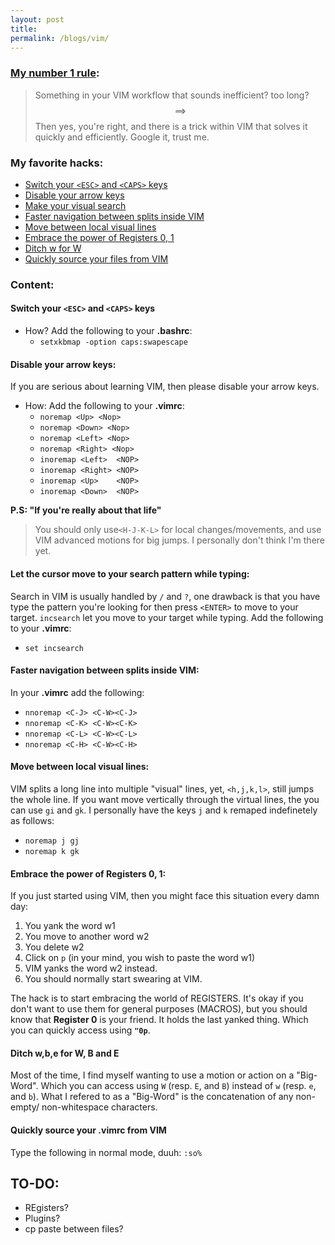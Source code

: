 ```yaml
---
layout: post
title:
permalink: /blogs/vim/
---
```



### [My number 1 rule](https://www.youtube.com/watch?v=XDdDQQ8uLhY):
> Something in your VIM workflow that sounds inefficient? too long? $$\implies$$Then yes, you're right, and there is a trick within VIM that solves it quickly and efficiently. Google it, trust me.


### My favorite hacks:
* [Switch your `<ESC>` and `<CAPS>` keys](#hack-1)
* [Disable your arrow keys](#hack-2)
* [Make your visual search](#hack-3)
* [Faster navigation between splits inside VIM](#hack-4)
* [Move between local visual lines](#hack-5)
* [Embrace the power of  Registers 0, 1](#hack-6)
* [Ditch w for W](#hack-7)
* [Quickly source your files from VIM](#hack-8)

### Content:

#### **Switch your `<ESC>` and `<CAPS>` keys** <a name="hack-1"></a>
* How? Add the following to your **.bashrc**:    
    * `setxkbmap -option caps:swapescape`


#### **Disable your arrow keys:**<a name="hack-2"></a>
If you are serious about learning VIM, then please disable your arrow keys.
* How: Add the following to your **.vimrc**:
    * `noremap <Up> <Nop>`
    * `noremap <Down> <Nop>`
    * `noremap <Left> <Nop>`
    * `noremap <Right> <Nop>`
    * `inoremap <Left>  <NOP>`
    * `inoremap <Right> <NOP>`
    * `inoremap <Up>    <NOP>`
    * `inoremap <Down>  <NOP>`

**P.S: "If you're really about that life"**
> You should only use`<H-J-K-L>` for local changes/movements,  and use VIM advanced motions for big jumps. I personally don't think I'm there yet.


#### **Let the cursor move to your search pattern while typing:**  <a name="hack-3"></a>
Search in VIM is usually handled by `/` and `?`, one drawback is that you have type the pattern you're looking for then press `<ENTER>` to move to your target. `incsearch` let you move to your target while typing. Add the following to your **.vimrc**:
* `set incsearch`

#### **Faster navigation between splits inside VIM:**  <a name="hack-4"></a>
In your **.vimrc** add the following:
*  `nnoremap <C-J> <C-W><C-J>` 
*  `nnoremap <C-K> <C-W><C-K>`                                                       
*  `nnoremap <C-L> <C-W><C-L>`                                                       
*  `nnoremap <C-H> <C-W><C-H>`

#### **Move between local visual lines:**  <a name="hack-5"></a>
VIM splits a long line into multiple "visual" lines, yet, `<h,j,k,l>`, still jumps the whole line. If you want move vertically through the virtual lines, the you can use `gi` and `gk`. I personally have the keys `j` and `k` remaped indefinetely as follows:
* `noremap j gj`
* `noremap k gk`


#### **Embrace the power of  Registers 0, 1:**  <a name="hack-6"></a>
If you just started using VIM, then you might face this situation every damn day:
1. You yank the word w1
2. You move to another word w2
3. You delete w2
4. Click on `p` (in your mind, you wish to paste the word w1)
5. VIM yanks the word w2 instead. 
6. You should normally start swearing at VIM.

The hack is to start embracing the world of REGISTERS. It's okay if you don't want to use them for general purposes (MACROS), but you should know that **Register 0** is your friend. It holds the last yanked thing.  Which you can quickly access using **`"0p`**.

#### **Ditch w,b,e for W, B and E**  <a name="hack-7"></a>
Most of the time, I find myself wanting to use a motion or action on a "Big-Word". Which you can access using `W` (resp. `E`, and `B`) instead of `w` (resp. `e`, and `b`). What I refered to as a "Big-Word" is the concatenation of any non-empty/ non-whitespace characters.

#### **Quickly source your .vimrc from VIM**<a name="hack-8"></a>
Type the following in normal mode, duuh:  `:so%`

## TO-DO:
* REgisters?
* Plugins?
* cp paste between files?
